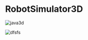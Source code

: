 # RobotSimulator3D


![java3d](http://code.j3d.org/j3d_org_logo.png)

![dfsfs](https://www.google.gr/search?q=java3d+labyrinth&source=lnms&tbm=isch&sa=X&ved=0ahUKEwiU3Mek4ZXWAhWFbRQKHWgcCPsQ_AUICigB&biw=1745&bih=864#imgrc=gQTJajEDgQD5bM:)
